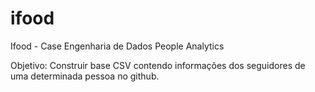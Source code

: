 # ifood
Ifood - Case Engenharia de Dados People Analytics

Objetivo: Construir base CSV contendo informações dos seguidores de uma determinada pessoa no github.